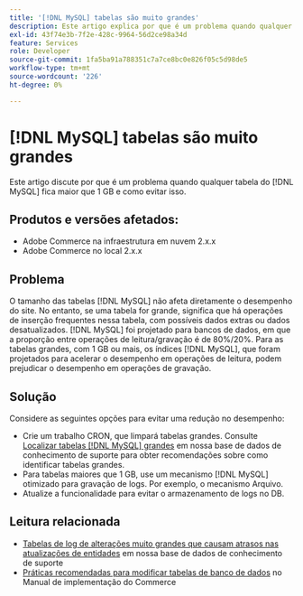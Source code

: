 ```yaml
---
title: '[!DNL MySQL] tabelas são muito grandes'
description: Este artigo explica por que é um problema quando qualquer  [!DNL MySQL] tabela fica maior que 1 GB e como evitar isso.
exl-id: 43f74e3b-7f2e-428c-9964-56d2ce98a34d
feature: Services
role: Developer
source-git-commit: 1fa5ba91a788351c7a7ce8bc0e826f05c5d98de5
workflow-type: tm+mt
source-wordcount: '226'
ht-degree: 0%

---
```


# [!DNL MySQL] tabelas são muito grandes

Este artigo discute por que é um problema quando qualquer tabela do [!DNL MySQL] fica maior que 1 GB e como evitar isso.

## Produtos e versões afetados:

* Adobe Commerce na infraestrutura em nuvem 2.x.x
* Adobe Commerce no local 2.x.x

## Problema

O tamanho das tabelas [!DNL MySQL] não afeta diretamente o desempenho do site. No entanto, se uma tabela for grande, significa que há operações de inserção frequentes nessa tabela, com possíveis dados extras ou dados desatualizados. [!DNL MySQL] foi projetado para bancos de dados, em que a proporção entre operações de leitura/gravação é de 80%/20%.  Para as tabelas grandes, com 1 GB ou mais, os índices [!DNL MySQL], que foram projetados para acelerar o desempenho em operações de leitura, podem prejudicar o desempenho em operações de gravação.

## Solução

Considere as seguintes opções para evitar uma redução no desempenho:

* Crie um trabalho CRON, que limpará tabelas grandes. Consulte [Localizar tabelas [!DNL MySQL] grandes](/help/how-to/general/find-large-mysql-tables.md) em nossa base de dados de conhecimento de suporte para obter recomendações sobre como identificar tabelas grandes.
* Para tabelas maiores que 1 GB, use um mecanismo [!DNL MySQL] otimizado para gravação de logs. Por exemplo, o mecanismo Arquivo.
* Atualize a funcionalidade para evitar o armazenamento de logs no DB.

## Leitura relacionada

* [Tabelas de log de alterações muito grandes que causam atrasos nas atualizações de entidades](https://experienceleague.adobe.com/en/docs/commerce-knowledge-base/kb/troubleshooting/database/changes-in-the-database-are-not-reflected-on-the-storefront) em nossa base de dados de conhecimento de suporte
* [Práticas recomendadas para modificar tabelas de banco de dados](https://experienceleague.adobe.com/en/docs/commerce-operations/implementation-playbook/best-practices/development/modifying-core-and-third-party-tables#why-adobe-recommends-avoiding-modifications) no Manual de implementação do Commerce

